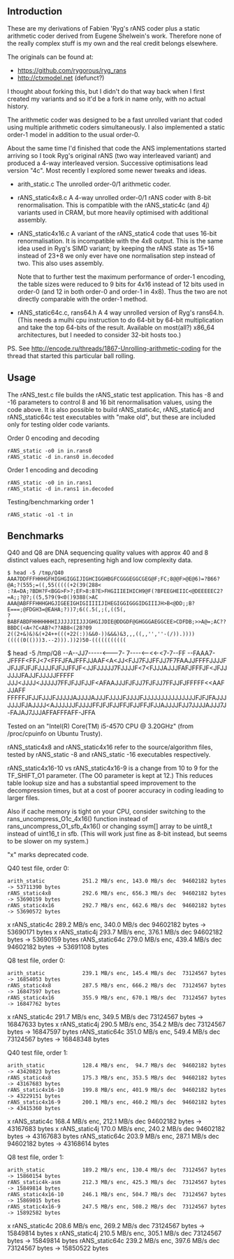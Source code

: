 Introduction
------------

These are my derivations of Fabien 'Ryg's rANS coder plus a
static arithmetic coder derived from Eugene Shelwein's work.
Therefore none of the really complex stuff is my own and the real
credit belongs elsewhere.

The originals can be found at:
-    https://github.com/rygorous/ryg_rans
-    http://ctxmodel.net (defunct?)

I thought about forking this, but I didn't do that way back when I
first created my variants and so it'd be a fork in name only, with no
actual history.

The arithmetic coder was designed to be a fast unrolled variant that
coded using multiple arithmetic coders simultaneously. I also
implemented a static order-1 model in addition to the usual order-0.

About the same time I'd finished that code the ANS implementations
started arriving so I took Ryg's original rANS (two way interleaved
variant) and produced a 4-way interleaved version.  Successive
optimisations lead version "4c".  Most recently I explored some newer
tweaks and ideas.

- arith_static.c
	The unrolled order-0/1 arithmetic coder.

- rANS_static4x8.c
	A 4-way unrolled order-0/1 rANS coder with 8-bit renormalisation.
	This is compatible with the rANS_static4c (and 4j) variants
	used in CRAM, but more heavily optimised with additional
	assembly.

- rANS_static4x16.c
	A variant of the rANS_static4 code that uses 16-bit
	renormalisation.  It is incompatible with the 4x8 output.
	This is the same idea used in Ryg's SIMD variant; by keeping
	the rANS state as 15+16 instead of 23+8 we only ever have one
	normalisation step instead of two.  This also uses assembly.

	Note that to further test the maximum performance of order-1
	encoding, the table sizes were reduced to 9 bits for 4x16
	instead of 12 bits used in order-0 (and 12 in both order-0 and
	order-1 in 4x8).  Thus the two are not directly comparable
	with the order-1 method.

- rANS_static64c.c, rans64.h
	A 4 way unrolled version of Ryg's rans64.h.
	(This needs a mulhi cpu instruction to do 64-bit by 64-bit
	multiplication and take the top 64-bits of the result.
	Available on most(all?) x86_64 architectures, but I needed to
	consider 32-bit hosts too.)


PS.
See http://encode.ru/threads/1867-Unrolling-arithmetic-coding
for the thread that started this particular ball rolling.


Usage
-----

The rANS_test.c file builds the rANS_static test application.  This
has -8 and -16 parameters to control 8 and 16 bit renormalisation
values, using the code above.  It is also possible to build
rANS_static4c, rANS_static4j and rANS_static64c test executables with
"make old", but these are included only for testing older code
variants.

Order 0 encoding and decoding

    rANS_static -o0 in in.rans0
    rANS_static -d in.rans0 in.decoded

Order 1 encoding and decoding

    rANS_static -o0 in in.rans1
    rANS_static -d in.rans1 in.decoded

Testing/benchmarking order 1

    rANS_static -o1 -t in


Benchmarks
----------

Q40 and Q8 are DNA sequencing quality values with approx 40 and 8
distinct values each, representing high and low complexity data.

    $ head -5 /tmp/Q40
    AAA7DDFFFHHHGFHIGHGIGGIJIGHCIGGHBGFCGGGEGGCGEG@F;FC;8@@F>@E@6)=?B66?@A;?(555;=((,55(((((+2(39(288<
    :?A=DA;?BDH?F<BGG>F>?;EF>8:8?E>FHGIIIEIHICH9@F(?BFEEGHEIIC<@DEEEEEC2?=A;;?@?;((5,5?9(9<0()9388(>AC
    AAA@ABFFFHHHGHGJIGEEIGHIGIIIIIJIHEGIGGIGGGIDGIIIJH>B<@DD;;B?E===;@FDGH3=@EAHA;?))7;6((.5(,;(,((5(,
    ?BABFABDFHHHHHHHIJJJJJIIJJJGHGIJDIE@DDGDF@GHGGGAEGGCEE>CDFDB;>>A@=;AC??BBDC(<A<?C<AB?<??AB8<(28?09
    2((2+&)&)&(+24++(((+22(:))&&0-))&&&)&3,,,((,,'',''-(/)).))))(((((0(()))3.--2))).))2)50-(((((((((((
    
 $ head -5 /tmp/Q8
    --A--JJ7-----<---7-
    7----<--<<-<7-7--FF
    --FAAA7-JFFFF<FFJ<7<FFFJFAJFFFJJAAF<A<JJ<FJJ7FJJFFJJ7F7FAAJJFFFFJJJJFJFJJFJFJFJJJJFJFJJFFJF<JJFJJJJJ7FJJJJF<7<FJJJAJJJFAFJFFFJF<JFJJJJJJFAJJFJJJJJFFFFF
    JJJ<JJJJ<JJJJJ7FFJFJJFJJF<AFAAJJJFJFJJ7FJFJJ7FFJJFJFFFFF<<AAFJJAFF
    FFFFFJFJJFJJJFJJJJJAJJJJAJJJFJJJJFJJJJFJJJJJJJJJJJJJJJFJFJFAJJJJJJJFJAJJJJ<AJJJJJJFJJJJFFJFJFJJFFJFJJFFJFJJAJJJJFJJ7JJJJAJJJ7J-FAJAJ7JJJAFFAFFFAFF-JFFA


Tested on an "Intel(R) Core(TM) i5-4570 CPU @ 3.20GHz" (from
/proc/cpuinfo on Ubuntu Trusty).

rANS_static4x8 and rANS_static4x16 refer to the source/algorithm
files, tested by rANS_static -8 and rANS_static -16 executables
respectively.

rANS_static4x16-10 vs rANS_static4x16-9 is a change from 10 to 9 for
the TF_SHIFT_O1 parameter. (The O0 parameter is kept at 12.)
This reduces table lookup size and has a substantial speed improvement
to the decompression times, but at a cost of poorer accuracy in coding
leading to larger files.

Also if cache memory is tight on your CPU, consider switching to the
rans_uncompress_O1c_4x16() function instead of rans_uncompress_O1_sfb_4x16()
or changing ssym[] array to be uint8_t instead of uint16_t in sfb.  (This
will work just fine as 8-bit instead, but seems to be slower on my
system.)

"x" marks deprecated code.

Q40 test file, order 0:

    arith_static            251.2 MB/s enc, 143.0 MB/s dec  94602182 bytes -> 53711390 bytes
    rANS_static4x8          292.6 MB/s enc, 656.3 MB/s dec  94602182 bytes -> 53690159 bytes
    rANS_static4x16         292.7 MB/s enc, 662.6 MB/s dec  94602182 bytes -> 53690572 bytes
  x rANS_static4c           289.2 MB/s enc, 340.0 MB/s dec  94602182 bytes -> 53690171 bytes
  x rANS_static4j           293.7 MB/s enc, 376.1 MB/s dec  94602182 bytes -> 53690159 bytes
    rANS_static64c          279.0 MB/s enc, 439.4 MB/s dec  94602182 bytes -> 53691108 bytes
   
Q8 test file, order 0:

    arith_static            239.1 MB/s enc, 145.4 MB/s dec  73124567 bytes -> 16854053 bytes
    rANS_static4x8          287.5 MB/s enc, 666.2 MB/s dec  73124567 bytes -> 16847597 bytes
    rANS_static4x16         355.9 MB/s enc, 670.1 MB/s dec  73124567 bytes -> 16847762 bytes
  x rANS_static4c           291.7 MB/s enc, 349.5 MB/s dec  73124567 bytes -> 16847633 bytes
  x rANS_static4j           290.5 MB/s enc, 354.2 MB/s dec  73124567 bytes -> 16847597 bytes
    rANS_static64c          351.0 MB/s enc, 549.4 MB/s dec  73124567 bytes -> 16848348 bytes
    
Q40 test file, order 1:

    arith_static            128.4 MB/s enc,  94.7 MB/s dec  94602182 bytes -> 43420823 bytes
    rANS_static4x8          175.3 MB/s enc, 353.5 MB/s dec  94602182 bytes -> 43167683 bytes
    rANS_static4x16-10      199.8 MB/s enc, 401.9 MB/s dec  94602182 bytes -> 43229151 bytes
    rANS_static4x16-9       200.1 MB/s enc, 460.2 MB/s dec  94602182 bytes -> 43415360 bytes
  x rANS_static4c           168.4 MB/s enc, 212.1 MB/s dec  94602182 bytes -> 43167683 bytes
  x rANS_static4j           170.0 MB/s enc, 240.2 MB/s dec  94602182 bytes -> 43167683 bytes
    rANS_static64c          203.9 MB/s enc, 287.1 MB/s dec  94602182 bytes -> 43168614 bytes
    
Q8 test file, order 1:

    arith_static            189.2 MB/s enc, 130.4 MB/s dec  73124567 bytes -> 15860154 bytes
    rANS_static4k-asm       212.3 MB/s enc, 425.3 MB/s dec  73124567 bytes -> 15849814 bytes
    rANS_static4x16-10      246.1 MB/s enc, 504.7 MB/s dec  73124567 bytes -> 15869015 bytes
    rANS_static4x16-9       247.5 MB/s enc, 508.2 MB/s dec  73124567 bytes -> 15892582 bytes
  x rANS_static4c           208.6 MB/s enc, 269.2 MB/s dec  73124567 bytes -> 15849814 bytes
  x rANS_static4j           210.5 MB/s enc, 305.1 MB/s dec  73124567 bytes -> 15849814 bytes
    rANS_static64c          239.2 MB/s enc, 397.6 MB/s dec  73124567 bytes -> 15850522 bytes
